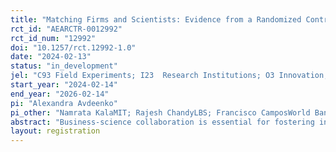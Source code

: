 ```yaml
---
title: "Matching Firms and Scientists: Evidence from a Randomized Control Trial"
rct_id: "AEARCTR-0012992"
rct_id_num: "12992"
doi: "10.1257/rct.12992-1.0"
date: "2024-02-13"
status: "in_development"
jel: "C93 Field Experiments; I23  Research Institutions; O3 Innovation; Q55 Technological Innovation"
start_year: "2024-02-14"
end_year: "2026-02-14"
pi: "Alexandra Avdeenko"
pi_other: "Namrata KalaMIT; Rajesh ChandyLBS; Francisco CamposWorld Bank; Leonardo  IacovoneWorld Bank"
abstract: "Business-science collaboration is essential for fostering innovation and economic development, particularly in rapidly evolving sectors like AI and Energy Efficiency and Sustainability. We study how to enhance the collaboration between firms and scientists given persistent barriers such as information frictions, behavioral biases, and high transaction costs. To address existing challenges, the research investigates the potential of matchmaking interventions. Specifically, it evaluates the SCINERGY '24 Pilot in Croatia, designed to match firms with scientists possessing relevant expertise and provide comprehensive support throughout their collaborative endeavors. Matchmakers facilitate meetings, offer guidance, and assist in knowledge transfer on topics such as IP regulations and partnership agreements. Collaborative projects between matched pairs of scientists and businesses are undertaken during the matchmaking phase. 100 firms are randomly selected for support and 110 are in the control group. The difference in performance of the two groups of firms over time will be investigated by capturing differences in collaboration rates/ fields/ quality of collaboration, innovation outcomes, and firm growth. The study shall help improving the understanding of factors driving successful business-science partnerships. It shall offer causal and descriptive insights on the potential of interventions that enhance collaboration in academia and industry and through that on their potential to foster innovation and economic development, while also discerning differential effects for different firm types (e.g., w/o prior experience in collaborating with academia or w/o clear research support needs). "
layout: registration
---
```


